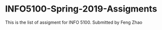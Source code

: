 # INFO5100-Spring-2019-Assigments

This is the list of assigment for INFO 5100.
Submitted by Feng Zhao
